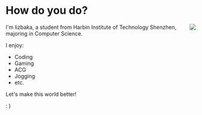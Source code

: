 # How do you do?

<img align="right" src="https://github-readme-stats.vercel.app/api?username=lizbaka&show_icons=true&theme=tokyonight&count_private=true" />

I'm lizbaka, a student from Harbin Institute of Technology Shenzhen, majoring in Computer Science.

I enjoy:

- Coding
- Gaming
- ACG
- Jogging
- etc.

Let's make this world better!

: )
